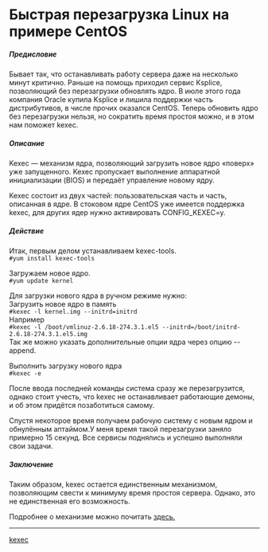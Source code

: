 #  Быстрая перезагрузка Linux на примере CentOS
 
##### Предисловие
  
  
 Бывает так, что останавливать работу сервера даже на несколько минут критично. Раньше на помощь приходил сервис Ksplice, позволяющий без перезагрузки обновлять ядро. В июле этого года компания Oracle купила Ksplice и лишила поддержки часть дистрибутивов, в числе прочих оказался CentOS. Теперь обновить ядро без перезагрузки нельзя, но сократить время простоя можно, и в этом нам поможет kexec.   
  
  

##### Описание

  
 Kexec — механизм ядра, позволяющий загрузить новое ядро «поверх» уже запущенного. Kexec пропускает выполнение аппаратной инициализации (BIOS) и передаёт управление новому ядру.   
  
 Kexec состоит из двух частей: пользовательская часть и часть, описанная в ядре. В стоковом ядре CentOS уже имеется поддержка kexec, для других ядер нужно активировать CONFIG\_KEXEC=y.   
  

##### Действие

  
 Итак, первым делом устанавливаем kexec-tools.   
 `#yum install kexec-tools`   
  
 Загружаем новое ядро.   
 `#yum update kernel`   
  
 Для загрузки нового ядра в ручном режиме нужно:   
 Загрузить новое ядро в память   
 `#kexec -l kernel.img --initrd=initrd`   
 Например   
 `#kexec -l /boot/vmlinuz-2.6.18-274.3.1.el5 --initrd=/boot/initrd-2.6.18-274.3.1.el5.img`   
 Так же можно указать дополнительные опции ядра через опцию --append.   
  
 Выполнить загрузку нового ядра   
 `#kexec -e`   
  
 После ввода последней команды система сразу же перезагрузится, однако стоит учесть, что kexec не останавливает работающие демоны, и об этом придётся позаботиться самому.   
  
 Спустя некоторое время получаем рабочую систему с новым ядром и обнулённым аптаймом.У меня время такой перезагрузки заняло примерно 15 секунд. Все сервисы поднялись и успешно выполняли свои задачи.   
  

##### Заключение

  
 Таким образом, kexec остается единственным механизмом, позволяющим свести к минимуму время простоя сервера. Однако, это не единственная его возможность.   
  
 Подробнее о механизме можно почитать  [здесь.](http://www.ibm.com/developerworks/linux/library/l-kexec/index.html)

**********
[kexec](/tags/kexec.md)
